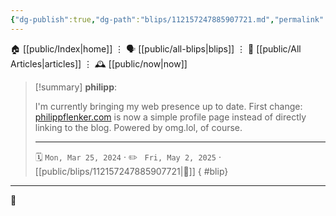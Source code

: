 ```yaml
---
{"dg-publish":true,"dg-path":"blips/112157247885907721.md","permalink":"/blips/112157247885907721/","title":"philipp on mastodon @ 2024-03-25"}
---
```



<div class="transclusion internal-embed is-loaded"><div class="markdown-embed">




🏠 [[public/Index\|home]]  ⋮ 🗣️ [[public/all-blips\|blips]] ⋮  📝 [[public/All Articles\|articles]]  ⋮ 🕰️ [[public/now\|now]]


</div></div>


> [!summary] **philipp**:
>
> I'm currently bringing my web presence up to date. First change: [philippflenker.com](https://philippflenker.com) is now a simple profile page instead of directly linking to the blog. Powered by omg.lol, of course.
> - - -
>
> 🗓️ <code>Mon, Mar 25, 2024</code>  · ✏️ <code> Fri, May 2, 2025</code>  · [[public/blips/112157247885907721\|🔗]]
{ #blip}


- - -

 👾
